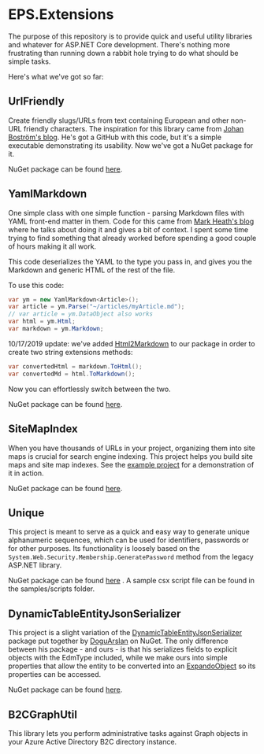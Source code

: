 # EPS.Extensions

The purpose of this repository is to provide quick and useful utility libraries and whatever for ASP.NET Core development. There's nothing more frustrating than running down a rabbit hole trying to do what should be simple tasks. 

Here's what we've got so far:

## UrlFriendly

Create friendly slugs/URLs from text containing European and other non-URL friendly characters. The inspiration for this library came from [Johan Boström's blog](https://www.johanbostrom.se/blog/how-to-create-a-url-and-seo-friendly-string-in-csharp-text-to-slug-generator/). He's got a GitHub with this code, but it's a simple executable demonstrating its usability. Now we've got a NuGet package for it. 

NuGet package can be found [here](https://www.nuget.org/packages/EPS.Extensions.UrlFriendly/).

## YamlMarkdown

One simple class with one simple function - parsing Markdown files with YAML front-end matter in them. Code for this came from [Mark Heath's blog](https://markheath.net/post/markdown-html-yaml-front-matter) where he talks about doing it and gives a bit of context. I spent some time trying to find something that already worked before spending a good couple of hours making it all work. 

This code deserializes the YAML to the type you pass in, and gives you the Markdown and generic HTML of the rest of the file. 

To use this code: 

```c#
var ym = new YamlMarkdown<Article>();
var article = ym.Parse("~/articles/myArticle.md");
// var article = ym.DataObject also works
var html = ym.Html;
var markdown = ym.Markdown;
```

10/17/2019 update: we've added [Html2Markdown](https://github.com/baynezy/Html2Markdown) to our package in order to create two string extensions methods:

```c#
var convertedHtml = markdown.ToHtml();
var convertedMd = html.ToMarkdown();
```
Now you can effortlessly switch between the two.

NuGet package can be found [here](https://www.nuget.org/packages/EPS.Extensions.YamlMarkdown/).

## SiteMapIndex
When you have thousands of URLs in your project, organizing them into site maps is crucial for search engine indexing. This project helps you build site maps and site map indexes. See the [example project](https://github.com/endpointsystems/EPS.Extensions/tree/master/samples/EPS.Samples.SiteMapIndex) for a demonstration of it in action. 

NuGet package can be found [here](https://www.nuget.org/packages/EPS.Extensions.SiteMapIndex/).

## Unique

This project is meant to serve as a quick and easy way to generate unique alphanumeric sequences, which can be used for identifiers, passwords or for other purposes. Its functionality is loosely based on the `System.Web.Security.Membership.GeneratePassword` method from the legacy ASP.NET library. 

NuGet package can be found [here](https://www.nuget.org/packages/EPS.Extensions.Unique/) . A sample csx script file can be found in the samples/scripts folder.

## DynamicTableEntityJsonSerializer

This project is a slight variation of the [DynamicTableEntityJsonSerializer](https://www.nuget.org/packages/DynamicTableEntityJsonSerializer/) package put together by [DoguArslan](https://www.nuget.org/profiles/DoguArslan) on NuGet. The only difference between his package - and ours - is that his serializes fields to explicit objects with the EdmType included, while we make ours into simple properties that allow the entity to be converted into an [ExpandoObject](https://docs.microsoft.com/en-us/dotnet/api/system.dynamic.expandoobject?view=netcore-3.1) so its properties can be accessed.

NuGet package can be found [here](https://www.nuget.org/packages/EPS.Extensions.DynamicTableEntityJsonSerializer/).

## B2CGraphUtil

This library lets you perform administrative tasks against Graph objects in your Azure Active Directory B2C directory instance. 
